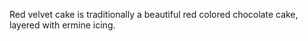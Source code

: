  Red velvet cake is traditionally a beautiful red colored  chocolate cake, layered with ermine icing.